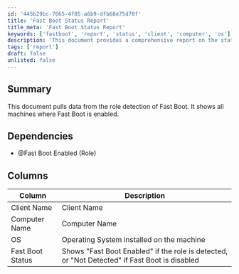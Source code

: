 ```yaml
---
id: '445b29bc-7665-4f85-a6b9-dfb68e75d70f'
title: 'Fast Boot Status Report'
title_meta: 'Fast Boot Status Report'
keywords: ['fastboot', 'report', 'status', 'client', 'computer', 'os']
description: 'This document provides a comprehensive report on the status of Fast Boot across various machines. It includes details on whether Fast Boot is enabled or not, along with client and computer names, and the operating system installed on each machine.'
tags: ['report']
draft: false
unlisted: false
---
```


## Summary

This document pulls data from the role detection of Fast Boot. It shows all machines where Fast Boot is enabled.

## Dependencies

- @Fast Boot Enabled (Role)  

## Columns

| Column          | Description                                                                               |
| --------------- | ----------------------------------------------------------------------------------------- |
| Client Name     | Client Name                                                                               |
| Computer Name   | Computer Name                                                                             |
| OS              | Operating System installed on the machine                                                 |
| Fast Boot Status| Shows "Fast Boot Enabled" if the role is detected, or "Not Detected" if Fast Boot is disabled |
